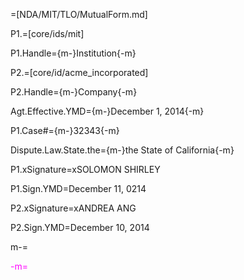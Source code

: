 =[NDA/MIT/TLO/MutualForm.md]

P1.=[core/ids/mit]

P1.Handle={m-}Institution{-m}

P2.=[core/id/acme_incorporated]

P2.Handle={m-}Company{-m}

Agt.Effective.YMD={m-}December 1, 2014{-m}

P1.Case#={m-}32343{-m}

Dispute.Law.State.the={m-}the State of California{-m}

P1.xSignature=xSOLOMON SHIRLEY

P1.Sign.YMD=December 11, 0214

P2.xSignature=xANDREA ANG

P2.Sign.YMD=December 10, 2014

m-=<font color="magenta">

-m=</font>
